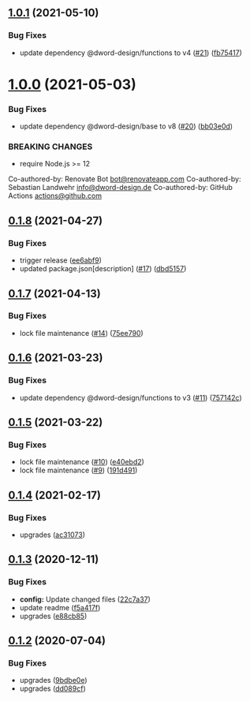 ## [1.0.1](https://github.com/dword-design/ceiling-plugin-mongodb/compare/v1.0.0...v1.0.1) (2021-05-10)


### Bug Fixes

* update dependency @dword-design/functions to v4 ([#21](https://github.com/dword-design/ceiling-plugin-mongodb/issues/21)) ([fb75417](https://github.com/dword-design/ceiling-plugin-mongodb/commit/fb75417eac71ec5201d7d1c02dbec85a03910a15))

# [1.0.0](https://github.com/dword-design/ceiling-plugin-mongodb/compare/v0.1.8...v1.0.0) (2021-05-03)


### Bug Fixes

* update dependency @dword-design/base to v8 ([#20](https://github.com/dword-design/ceiling-plugin-mongodb/issues/20)) ([bb03e0d](https://github.com/dword-design/ceiling-plugin-mongodb/commit/bb03e0d5f17734abd38275d3f8829b4dff434ffc))


### BREAKING CHANGES

* require Node.js >= 12

Co-authored-by: Renovate Bot <bot@renovateapp.com>
Co-authored-by: Sebastian Landwehr <info@dword-design.de>
Co-authored-by: GitHub Actions <actions@github.com>

## [0.1.8](https://github.com/dword-design/ceiling-plugin-mongodb/compare/v0.1.7...v0.1.8) (2021-04-27)


### Bug Fixes

* trigger release ([ee6abf9](https://github.com/dword-design/ceiling-plugin-mongodb/commit/ee6abf9e213480a780ca1531e581719dc760be2c))
* updated package.json[description] ([#17](https://github.com/dword-design/ceiling-plugin-mongodb/issues/17)) ([dbd5157](https://github.com/dword-design/ceiling-plugin-mongodb/commit/dbd51575c52cfe99d65d68448cbae8f133e03d17))

## [0.1.7](https://github.com/dword-design/ceiling-plugin-mongodb/compare/v0.1.6...v0.1.7) (2021-04-13)


### Bug Fixes

* lock file maintenance ([#14](https://github.com/dword-design/ceiling-plugin-mongodb/issues/14)) ([75ee790](https://github.com/dword-design/ceiling-plugin-mongodb/commit/75ee7907b2e2f0132e5727a0f0549ba2ed368dc9))

## [0.1.6](https://github.com/dword-design/ceiling-plugin-mongodb/compare/v0.1.5...v0.1.6) (2021-03-23)


### Bug Fixes

* update dependency @dword-design/functions to v3 ([#11](https://github.com/dword-design/ceiling-plugin-mongodb/issues/11)) ([757142c](https://github.com/dword-design/ceiling-plugin-mongodb/commit/757142c260f660aa9de3987007386a218bc0ed88))

## [0.1.5](https://github.com/dword-design/ceiling-plugin-mongodb/compare/v0.1.4...v0.1.5) (2021-03-22)


### Bug Fixes

* lock file maintenance ([#10](https://github.com/dword-design/ceiling-plugin-mongodb/issues/10)) ([e40ebd2](https://github.com/dword-design/ceiling-plugin-mongodb/commit/e40ebd2590643606e59d194d350c757da8f6b048))
* lock file maintenance ([#9](https://github.com/dword-design/ceiling-plugin-mongodb/issues/9)) ([191d491](https://github.com/dword-design/ceiling-plugin-mongodb/commit/191d49180f0861d7a88f8115180ddc681b116143))

## [0.1.4](https://github.com/dword-design/ceiling-plugin-mongodb/compare/v0.1.3...v0.1.4) (2021-02-17)


### Bug Fixes

* upgrades ([ac31073](https://github.com/dword-design/ceiling-plugin-mongodb/commit/ac31073181730781880042c0856d4941a9185bc8))

## [0.1.3](https://github.com/dword-design/ceiling-plugin-mongodb/compare/v0.1.2...v0.1.3) (2020-12-11)


### Bug Fixes

* **config:** Update changed files ([22c7a37](https://github.com/dword-design/ceiling-plugin-mongodb/commit/22c7a37ec8ccf89d489d65bf9acc63733f31af4d))
* update readme ([f5a417f](https://github.com/dword-design/ceiling-plugin-mongodb/commit/f5a417f30277961e6dd518520fe67e0be78d6b81))
* upgrades ([e88cb85](https://github.com/dword-design/ceiling-plugin-mongodb/commit/e88cb85438febe6253b036edebac286ba686c9e4))

## [0.1.2](https://github.com/dword-design/ceiling-plugin-mongodb/compare/v0.1.1...v0.1.2) (2020-07-04)


### Bug Fixes

* upgrades ([9bdbe0e](https://github.com/dword-design/ceiling-plugin-mongodb/commit/9bdbe0e902fd410b8164b3af81688f5b2a808e44))
* upgrades ([dd089cf](https://github.com/dword-design/ceiling-plugin-mongodb/commit/dd089cf8c762a1ad882bcb77d126f4ff982626e1))
